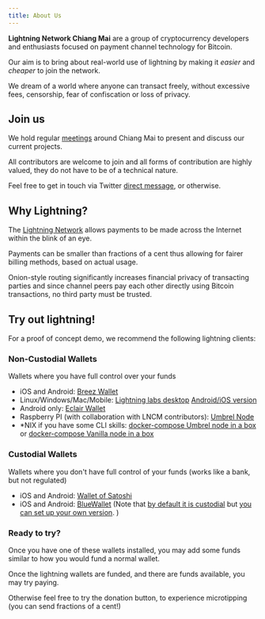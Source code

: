 ```yaml
---
title: About Us
---
```


**Lightning Network Chiang Mai** are a group of cryptocurrency developers and enthusiasts focused on payment channel technology for Bitcoin.

Our aim is to bring about real-world use of lightning by making it *easier* and *cheaper* to join the network.

We dream of a world where anyone can transact freely, without excessive fees, censorship, fear of confiscation or loss of privacy.

## Join us

We hold regular [meetings](https://github.com/lncm/ideas) around Chiang Mai to present and discuss our current projects.

All contributors are welcome to join and all forms of contribution are highly valued, they do not have to be of a technical nature.

Feel free to get in touch via Twitter [direct message](https://twitter.com/messages/compose?recipient_id=1030362335485906944), or otherwise.


## Why Lightning?

The [Lightning Network](https://en.bitcoin.it/wiki/Lightning_Network) allows payments to be made across the Internet within the blink of an eye.

Payments can be smaller than fractions of a cent thus allowing for fairer billing methods, based on actual usage.

Onion-style routing significantly increases financial privacy of transacting parties and since channel peers pay each other directly using Bitcoin transactions, no third party must be trusted.

## Try out lightning!

For a proof of concept demo, we recommend the following lightning clients:

### Non-Custodial Wallets

Wallets where you have full control over your funds

- iOS and Android: [Breez Wallet](https://breez.technology/)
- Linux/Windows/Mac/Mobile: [Lightning labs desktop](https://github.com/lightninglabs/lightning-app)  [Android/iOS version](https://github.com/lightninglabs/lightning-app/tree/master/mobile)
- Android only: [Eclair Wallet](https://github.com/ACINQ/eclair-mobile)
- Raspberry PI (with collaboration with LNCM contributors): [Umbrel Node](https://github.com/getumbrel/umbrel-os/releases/tag/v0.0.2-build20200609) 
- *NIX if you have some CLI skills: [docker-compose Umbrel node in a box](https://github.com/getumbrel/umbrel-compose) or [docker-compose Vanilla node in a box](https://github.com/lncm/thebox-compose-system)

### Custodial Wallets

Wallets where you don't have full control of your funds (works like a bank, but not regulated)

- iOS and Android: [Wallet of Satoshi](https://www.walletofsatoshi.com/)
- iOS and Android: [BlueWallet](https://bluewallet.io/) (Note that [by default it is custodial](https://lndhub.io/about) but [you can set up your own version](https://github.com/BlueWallet/LndHub). )

### Ready to try?

Once you have one of these wallets installed, you may add some funds similar to how you would fund a normal wallet. 

Once the lightning wallets are funded, and there are funds available, you may try paying.

Otherwise feel free to try the donation button, to experience microtipping (you can send fractions of a cent!)

<div id="tippin-button" data-dest="lncnx" data-dark="true"></div>
<script src="https://tippin.me/buttons/tip.js?0001" type="text/javascript"></script>
